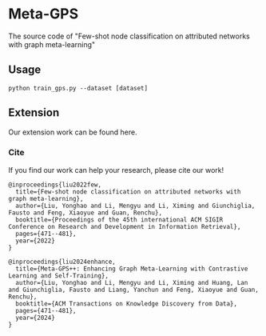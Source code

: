 # Meta-GPS
The source code of "Few-shot node classification on attributed networks with graph meta-learning"

## Usage
```
python train_gps.py --dataset [dataset]
```

## Extension
Our extension work can be found here.

### Cite
If you find our work can help your research, please cite our work! <br>
```
@inproceedings{liu2022few,
  title={Few-shot node classification on attributed networks with graph meta-learning},
  author={Liu, Yonghao and Li, Mengyu and Li, Ximing and Giunchiglia, Fausto and Feng, Xiaoyue and Guan, Renchu},
  booktitle={Proceedings of the 45th international ACM SIGIR Conference on Research and Development in Information Retrieval},
  pages={471--481},
  year={2022}
}

@inproceedings{liu2024enhance,
  title={Meta-GPS++: Enhancing Graph Meta-Learning with Contrastive Learning and Self-Training},
  author={Liu, Yonghao and Li, Mengyu and Li, Ximing and Huang, Lan and Giunchiglia, Fausto and Liang, Yanchun and Feng, Xiaoyue and Guan, Renchu},
  booktitle={ACM Transactions on Knowledge Discovery from Data},
  pages={471--481},
  year={2024}
}
```
